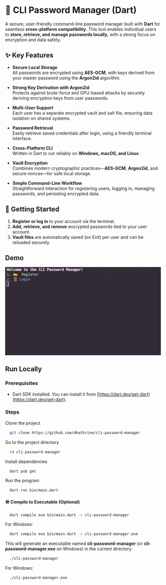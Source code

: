 # 🔐 CLI Password Manager (Dart)

A secure, user-friendly command-line password manager built with **Dart** for seamless **cross-platform compatibility**. This tool enables individual users to **store, retrieve, and manage passwords locally**, with a strong focus on encryption and data safety.

## ✨ Key Features

- **Secure Local Storage**  
  All passwords are encrypted using **AES-GCM**, with keys derived from your master password using the **Argon2id** algorithm.

- **Strong Key Derivation with Argon2id**  
  Protects against brute-force and GPU-based attacks by securely deriving encryption keys from user passwords.

- **Multi-User Support**  
  Each user has a separate encrypted vault and salt file, ensuring data isolation on shared systems.

- **Password Retrieval**  
  Easily retrieve saved credentials after login, using a friendly terminal interface.

- **Cross-Platform CLI**  
  Written in Dart to run reliably on **Windows, macOS, and Linux**.

- **Vault Encryption**  
  Combines modern cryptographic practices—**AES-GCM**, **Argon2id**, and secure nonces—for safe local storage.

- **Simple Command-Line Workflow**  
  Straightforward interaction for registering users, logging in, managing passwords, and persisting encrypted data.

## 🚀 Getting Started

1. **Register or log in** to your account via the terminal.
2. **Add, retrieve, and remove** encrypted passwords tied to your user account.
3. **Vault files** are automatically saved (on Exit) per user and can be reloaded securely.


## Demo

![CLI Password Manager Demo](demo/demo.gif)


## Run Locally

### Prerequisites

- Dart SDK installed. You can install it from [https://dart.dev/get-dart](https://dart.dev/get-dart).

### Steps
Clone the project

```bash
  git clone https://github.com/dkathrine/cli-password-manager
```

Go to the project directory

```bash
  cd cli-password-manager
```

Install dependencies

```bash
  dart pub get
```

Run the program

```bash
  dart run bin/main.dart
```

#### 🛠️ Compile to Executable (Optional)

```bash
  dart compile exe bin/main.dart -o cli-password-manager
```
For Windows:
```bash
  dart compile exe bin/main.dart -o cli-password-manager.exe
```

This will generate an executable named **cli-password-manager** (or **cli-password-manager.exe** on Windows) in the current directory.
```bash
  ./cli-password-manager
```
For Windows:
```bash
  ./cli-password-manager.exe
```